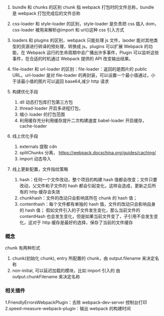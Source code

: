<!--
 * @Author: 谢树宏
 * @Date: 2022-02-08 10:24:32
 * @LastEditors: 谢树宏 384180258@qq.com
 * @LastEditTime: 2022-06-09
 * @FilePath: /about-study/webpack.md
-->

1. bundle 和 chunks 的区别 chunk 指 webpack 打包时的文件总称，bundle 是 webpack 打包完成后的文件总称
2. css-loader 和 style-loader 的区别，style-loader 是负责把 css 插入 dom， css-loader 被用来解析@import 和 url()这种 css 引入方式
3. loaders 和 plugins 的区别，webpack 只能处理 js 文件，laoder 能对其他类型的资源进行转译的预处理，转换成 js。plugins 可以扩展 Webpack 的功能，在 Webpack 运行的生命周期中会广播出许多事件，Plugin 可以监听这些事件，在合适的时机通过 Webpack 提供的 API 改变输出结果。
4. file-loader 和 url-loader 的区别：file-loader：返回的是图片的 public URL。url-loader 是对 file-loader 的再封装，可以设置一个最小值通过，小于该最小值的图片可以返回 base64,减少 http 请求

5. 构建优化手段

   1. dll 动态打包库打包第三方包
   2. thread-loader 开启多进程打包，
   3. 缩小 loader 的打包范围
   4. 利用缓存充分利用缓存提升二次构建速度 babel-loader 开启缓存， cache-loader

6. 线上优化手段

   1. externals 提取 cdn
   2. splitChunks 分离， https://webpack.docschina.org/guides/caching/
   3. import 动态导入

7. 线上更新配置，文件指纹策略
   1. hash：任何一个文件改动，整个项目的构建 hash 值都会改变；文件只要改动，父文件和子文件的 hash 都会引起变化，这样会造成，更新之后所有的 http 缓存会失效
   2. chunkhash：文件的改动只会影响其所在 chunk 的 hash 值；
   3. contenthash：每个文件都有单独的 hash 值，文件的改动只会影响自身的 hash 值；
      假如文件引入的子文件发生变化，那么当前文件的 contentHash 也会发生变化，但是如果当前文件变了，子引用不会发生变化，这对于 http 缓存是最好的选择，保存了当前的文件缓存

### 概念

chunk 有两种形式

1. chunk(初始化 chunk), entry 所配置的 chunk，由 output.filename 来决定名称
2. non-initial, 可以延迟加载的模块，比如 import 引入的 由 output.chunkFilename 来决定名称

### 相关插件

1.FriendlyErrorsWebpackPlugin：去除 webpack-dev-server 控制台打印
2.speed-measure-webpack-plugin：输出 webpack 的构建时间
